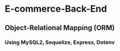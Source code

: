 # E-commerce-Back-End

## Object-Relational Mapping (ORM)

### Using MySQL2, Sequelize, Express, Dotenv
